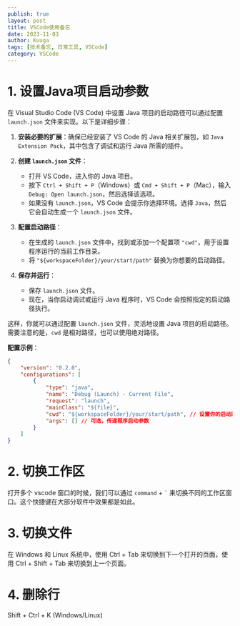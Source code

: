 ```yaml
---
publish: true
layout: post
title: VSCode使用备忘
date: 2023-11-03
author: Kuuga
tags: [技术备忘, 日常工具, VSCode]
category: VSCode
---
```

# 1. 设置Java项目启动参数
在 Visual Studio Code (VS Code) 中设置 Java 项目的启动路径可以通过配置 `launch.json` 文件来实现。以下是详细步骤：

1. **安装必要的扩展**：确保已经安装了 VS Code 的 Java 相关扩展包，如 `Java Extension Pack`，其中包含了调试和运行 Java 所需的插件。
    
2. **创建 `launch.json` 文件**：
    
    - 打开 VS Code，进入你的 Java 项目。
    - 按下 `Ctrl + Shift + P`（Windows）或 `Cmd + Shift + P`（Mac），输入 `Debug: Open launch.json`，然后选择该选项。
    - 如果没有 `launch.json`，VS Code 会提示你选择环境。选择 `Java`，然后它会自动生成一个 `launch.json` 文件。
3. **配置启动路径**：
    
    - 在生成的 `launch.json` 文件中，找到或添加一个配置项 `"cwd"`，用于设置程序运行的当前工作目录。
    - 将 `"${workspaceFolder}/your/start/path"` 替换为你想要的启动路径。
4. **保存并运行**：
    
    - 保存 `launch.json` 文件。
    - 现在，当你启动调试或运行 Java 程序时，VS Code 会按照指定的启动路径执行。

这样，你就可以通过配置 `launch.json` 文件，灵活地设置 Java 项目的启动路径。需要注意的是，`cwd` 是相对路径，也可以使用绝对路径。

**配置示例**：

```json
{
    "version": "0.2.0",
    "configurations": [
        {
            "type": "java",
            "name": "Debug (Launch) - Current File",
            "request": "launch",
            "mainClass": "${file}",
            "cwd": "${workspaceFolder}/your/start/path", // 设置你的启动路径
            "args": [] // 可选，传递程序启动参数
        }
    ]
}
```

# 2. 切换工作区
打开多个 vscode 窗口的时候，我们可以通过 `command` + `` ` `` 来切换不同的工作区窗口。这个快捷键在大部分软件中效果都是如此。

# 3. 切换文件
在 Windows 和 Linux 系统中，使用 Ctrl + Tab 来切换到下一个打开的页面，使用 Ctrl + Shift + Tab 来切换到上一个页面。

# 4. 删除行
Shift + Ctrl + K (Windows/Linux)
